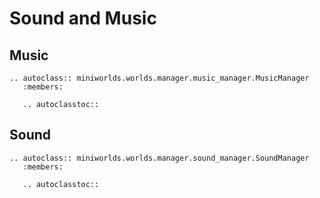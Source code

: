# Sound and Music

## Music
```{eval-rst}
.. autoclass:: miniworlds.worlds.manager.music_manager.MusicManager
   :members:

   .. autoclasstoc::
``` 

## Sound
```{eval-rst}
.. autoclass:: miniworlds.worlds.manager.sound_manager.SoundManager
   :members:

   .. autoclasstoc::
``` 


